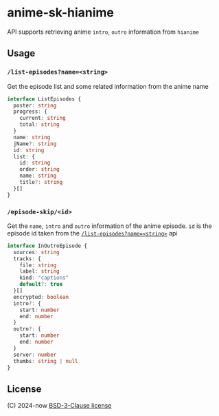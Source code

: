 # anime-sk-hianime
API supports retrieving anime `intro`, `outro` information from `hianime`

## Usage
### `/list-episodes?name=<string>`
Get the episode list and some related information from the anime name
```typescript
interface ListEpisodes {
  poster: string
  progress: {
    current: string
    total: string
  }
  name: string
  jName?: string
  id: string
  list: {
    id: string
    order: string
    name: string
    title?: string
  }[]
}
```

### `/episode-skip/<id>`
Get the `name`, `intro` and `outro` information of the anime episode. `id` is the episode id taken from the [`/list-episodes?name=<string>`](#list-episodesnamestring) api
```typescript
interface InOutroEpisode {
  sources: string
  tracks: {
    file: string
    label: string
    kind: "captions"
    default?: true
  }[]
  encrypted: boolean
  intro?: {
    start: number
    end: number
  }
  outro?: {
    start: number
    end: number
  }
  server: number
  thumbs: string | null
}
```

## License
(C) 2024-now [BSD-3-Clause license](./LICENSE)
